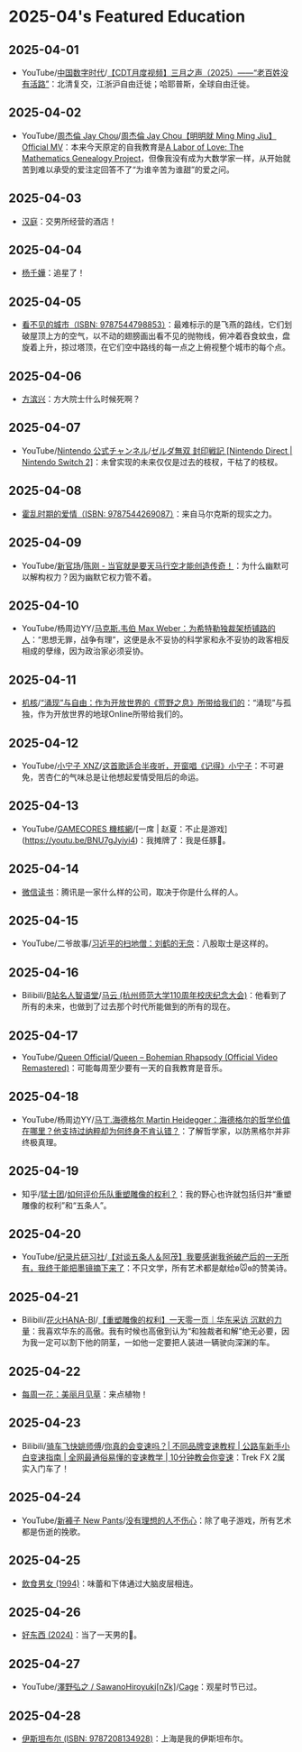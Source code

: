 # 2025-04's Featured Education

## 2025-04-01

- YouTube/[中国数字时代](https://www.youtube.com/@CDTChinese)/[【CDT月度视频】三月之声（2025）——“老百姓没有活路”](https://youtu.be/SDSvnRXVZU8)：北清复交，江浙沪自由迁徙；哈耶普斯，全球自由迁徙。

## 2025-04-02

- YouTube/[周杰倫 Jay Chou](https://www.youtube.com/@JVRmuzic)/[周杰倫 Jay Chou【明明就 Ming Ming Jiu】Official MV](https://youtu.be/UBySINroNkw)：本来今天原定的自我教育是[A Labor of Love: The Mathematics Genealogy Project](https://www.ams.org/notices/200708/tx070801002p.pdf)，但像我没有成为大数学家一样，从开始就苦到难以承受的爱注定回答不了“为谁辛苦为谁甜”的爱之问。

## 2025-04-03

- [汉庭](https://www.hworld.com/hotel/hanting)：交男所经营的酒店！

## 2025-04-04

- [杨千嬅](https://weibo.com/1692801804)：追星了！

## 2025-04-05

- [看不见的城市（ISBN: 9787544798853）](https://book.douban.com/subject/36545668/)：最难标示的是飞燕的路线，它们划破屋顶上方的空气，以不动的翅膀画出看不见的抛物线，俯冲着吞食蚊虫，盘旋着上升，掠过塔顶，在它们空中路线的每一点之上俯视整个城市的每个点。

## 2025-04-06

- [方滨兴](https://baike.baidu.com/item/方滨兴/9525950)：方大院士什么时候死啊？

## 2025-04-07

- YouTube/[Nintendo 公式チャンネル](https://www.youtube.com/@NintendoJP)/[ゼルダ無双 封印戦記 [Nintendo Direct | Nintendo Switch 2]](https://youtu.be/Chq7vBgBFoM)：未曾实现的未来仅仅是过去的枝杈，干枯了的枝杈。

## 2025-04-08

- [霍乱时期的爱情（ISBN: 9787544269087）](https://book.douban.com/subject/35643308/)：来自马尔克斯的现实之力。

## 2025-04-09

- YouTube/[新官场](https://www.youtube.com/@新官场)/[陈刚 - 当官就是要天马行空才能创造传奇！](https://youtu.be/71Bcp4-Sj60)：为什么幽默可以解构权力？因为幽默它权力管不着。

## 2025-04-10

- YouTube/杨周边YY/[马克斯.韦伯 Max Weber：为希特勒独裁架桥铺路的人](https://youtu.be/Y-DN-uwR708)：“思想无罪，战争有理”，这便是永不妥协的科学家和永不妥协的政客相反相成的孽缘，因为政治家必须妥协。

## 2025-04-11

- [机核](https://www.gcores.com/)/[“涌现”与自由：作为开放世界的《荒野之息》所带给我们的](https://www.gcores.com/articles/111113)：“涌现”与孤独，作为开放世界的地球Online所带给我们的。

## 2025-04-12

- YouTube/[小宁子 XNZ](https://www.youtube.com/@xnzxnz)/[这首歌适合半夜听，开窗唱《记得》小宁子](https://youtu.be/sXApCRmJvtE)：不可避免，苦杏仁的气味总是让他想起爱情受阻后的命运。

## 2025-04-13

- YouTube/[GAMECORES 機核網](https://www.youtube.com/@GAMECORES.)/[一席 | 赵夏：不止是游戏](https://youtu.be/BNU7gJyiyi4)：我摊牌了：我是任豚🐷。

## 2025-04-14

- [微信读书](https://weread.qq.com/)：腾讯是一家什么样的公司，取决于你是什么样的人。

## 2025-04-15

- YouTube/二爷故事/[习近平的扫地僧：刘鹤的无奈](https://youtu.be/VIewKqjs9uI)：八股取士是这样的。

## 2025-04-16

- Bilibili/[B站名人智语堂](https://space.bilibili.com/3546784701876496)/[马云 (杭州师范大学110周年校庆纪念大会)](https://www.bilibili.com/video/BV15sZoYKEwQ/)：他看到了所有的未来，也做到了过去那个时代所能做到的所有的现在。

## 2025-04-17

- YouTube/[Queen Official](https://www.youtube.com/@Queen)/[Queen – Bohemian Rhapsody (Official Video Remastered)](https://youtu.be/fJ9rUzIMcZQ)：可能每周至少要有一天的自我教育是音乐。

## 2025-04-18

- YouTube/杨周边YY/[马丁.海德格尔 Martin Heidegger：海德格尔的哲学价值在哪里？他支持过纳粹却为何终身不肯认错？](https://youtu.be/JB2sn-kXw1Y)：了解哲学家，以防黑格尔并非终极真理。

## 2025-04-19

- 知乎/[猛士团](https://www.zhihu.com/people/lin-zhao-50-96)/[如何评价乐队重塑雕像的权利？](https://www.zhihu.com/question/24050794/answer/1411316608)：我的野心也许就包括归并“重塑雕像的权利”和“五条人”。

## 2025-04-20

- YouTube/[纪录片研习社](https://www.youtube.com/@jlpyxs)/[【对谈五条人＆阿茂】我要感谢我爸破产后的一无所有，我终于能把墨镜摘下来了](https://youtu.be/B00HYKPFGHw)：不只文学，所有艺术都是献给ʚ🐭ɞ的赞美诗。

## 2025-04-21

- Bilibili/[花火HANA-BI](https://space.bilibili.com/688711089)/[【重塑雕像的权利】一天零一页｜华东采访 沉默的力量](https://www.bilibili.com/video/BV1HP41167FU/)：我喜欢华东的高傲。我有时候也高傲到认为“和独裁者和解”绝无必要，因为我一定可以割下他的阴茎，一如他一定要把人装进一辆驶向深渊的车。

## 2025-04-22

- [每周一花：美丽月见草](http://www.xazwy.com/kxpj/kpwz/202105/t20210518_640101.html)：来点植物！

## 2025-04-23

- Bilibili/[骑车飞快姚师傅](https://space.bilibili.com/1053142705)/[你真的会变速吗？| 不同品牌变速教程 | 公路车新手小白变速指南 | 全网最通俗易懂的变速教学 | 10分钟教会你变速](https://www.bilibili.com/video/BV1AG4y1B7qg/)：Trek FX 2属实入门车了！

## 2025-04-24

- YouTube/[新褲子 New Pants](https://www.youtube.com/@NewPants)/[没有理想的人不伤心](https://youtu.be/BuYqmRvboh4)：除了电子游戏，所有艺术都是伤逝的挽歌。

## 2025-04-25

- [飲食男女 (1994)](https://movie.douban.com/subject/1291818/)：味蕾和下体通过大脑皮层相连。

## 2025-04-26

- [好东西 (2024)](https://movie.douban.com/subject/36154853/)：当了一天男的🤡。

## 2025-04-27

- YouTube/[澤野弘之 / SawanoHiroyuki[nZk]](https://www.youtube.com/channel/UCbJM_Y06iuUOl3hVPqYcvng)/[Cage](https://youtu.be/467QVTuCI4s)：观星时节已过。

## 2025-04-28

- [伊斯坦布尔 (ISBN: 9787208134928)](https://book.douban.com/subject/27128593/)：上海是我的伊斯坦布尔。
